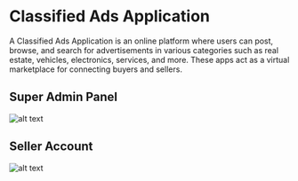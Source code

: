 # Classified Ads Application

A Classified Ads Application is an online platform where users can post, browse, and search for advertisements in various categories such as real estate, vehicles, electronics, services, and more. These apps act as a virtual marketplace for connecting buyers and sellers.

## Super Admin Panel

![alt text](<Screenshot 2025-01-06 at 1.50.59 PM.png>)

## Seller Account

![alt text](<Screenshot 2025-02-11 at 4.44.22 PM.png>)
